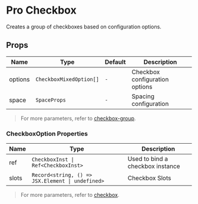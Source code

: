 # Pro Checkbox

Creates a group of checkboxes based on configuration options.

<demo title="Basic Usage" expand src="./demo/basic.vue" />

<demo title="Events" src="./demo/events.vue" />

<demo title="Manually Focus & Blur Items" src="./demo/focus-blur.vue" />

## Props

| Name | Type | Default | Description |
| --- | --- | --- | --- |
| options | `CheckboxMixedOption[]` | `-` | Checkbox configuration options |
| space | `SpaceProps` | `-` | Spacing configuration |

> For more parameters, refer to [checkbox-group](https://www.naiveui.com/zh-CN/os-theme/components/checkbox#CheckboxGroup-Props).

### CheckboxOption Properties

| Name | Type | Description |
| --- | --- | --- |
| ref | `CheckboxInst \| Ref<CheckboxInst>` | Used to bind a checkbox instance |
| slots | `Record<string, () => JSX.Element \| undefined>` | Checkbox Slots |

> For more parameters, refer to [checkbox](https://www.naiveui.com/zh-CN/os-theme/components/checkbox#Checkbox-Props).
